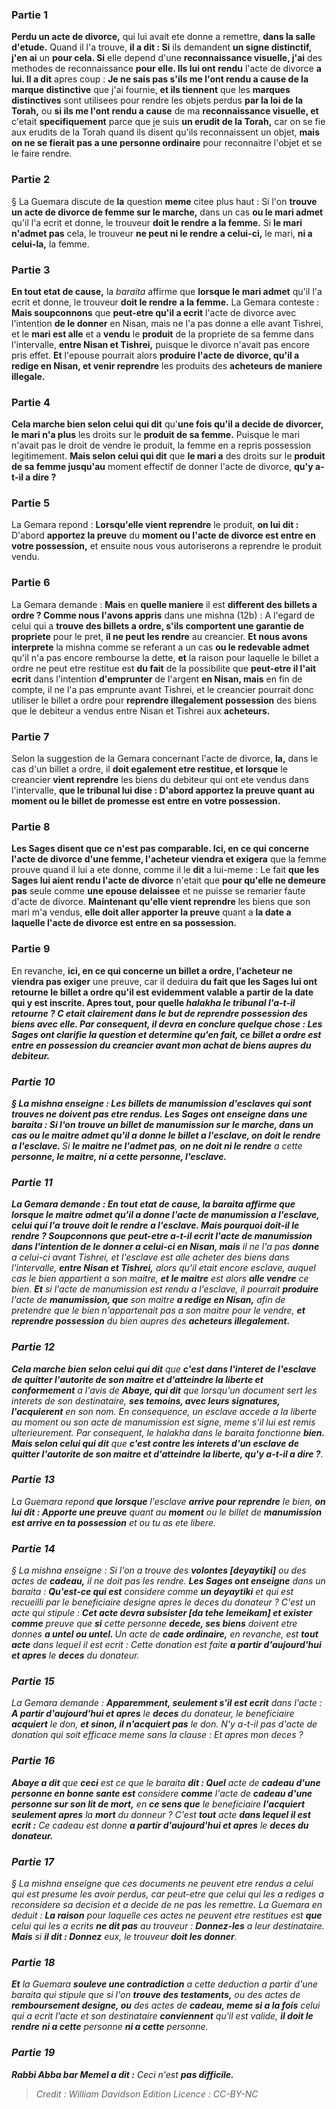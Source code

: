 
### Partie 1
<b>Perdu un acte de divorce,</b> qui lui avait ete donne a remettre, <b>dans la salle d'etude.</b> Quand il l'a trouve, <b>il a dit : Si</b> ils demandent <b>un signe distinctif, j'en ai</b> un <b>pour cela. Si</b> elle depend d'une <b>reconnaissance visuelle, j'ai</b> des methodes de reconnaissance <b>pour elle. Ils lui ont rendu</b> l'acte de divorce <b>a lui. Il a dit</b> apres coup : <b>Je ne sais pas s'ils me l'ont rendu a cause de la marque distinctive</b> que j'ai fournie, <b>et ils tiennent</b> que les <b>marques distinctives</b> sont utilisees pour rendre les objets perdus <b>par la loi de la Torah,</b> ou <b>si ils me l'ont rendu a cause</b> de ma <b>reconnaissance visuelle, et</b> c'etait <b>specifiquement</b> parce que je suis <b>un erudit de la Torah,</b> car on se fie aux erudits de la Torah quand ils disent qu'ils reconnaissent un objet, <b>mais on ne se fierait pas a une personne ordinaire</b> pour reconnaitre l'objet et se le faire rendre.

### Partie 2
§ La Guemara discute de <b>la</b> question <b>meme</b> citee plus haut : Si l'on <b>trouve un acte de divorce de femme sur le marche,</b> dans un cas <b>ou le mari admet</b> qu'il l'a ecrit et donne, le trouveur <b>doit le rendre</b> <b>a la femme.</b> Si <b>le mari n'admet pas</b> cela, le trouveur <b>ne peut ni le rendre</b> <b>a celui-ci,</b> le mari, <b>ni a celui-la,</b> la femme.

### Partie 3
<b>En tout etat de cause,</b> la <i>baraita</i> affirme que <b>lorsque le mari admet</b> qu'il l'a ecrit et donne, le trouveur <b>doit le rendre</b> <b>a la femme.</b> La Gemara conteste : <b>Mais soupconnons</b> que <b>peut-etre qu'il a ecrit</b> l'acte de divorce avec l'intention <b>de le donner</b> en Nisan, mais ne l'a pas donne</b> a elle avant Tishrei, et</b> le <b>mari est alle</b> et a <b>vendu</b> le <b>produit</b> de la propriete de sa femme dans l'intervalle, <b>entre Nisan et Tishrei,</b> puisque le divorce n'avait pas encore pris effet. <b>Et</b> l'epouse pourrait alors <b>produire l'acte de divorce, qu'il a redige en Nisan, et venir reprendre</b> les produits des <b>acheteurs de maniere illegale.</b>

### Partie 4
<b>Cela marche bien selon celui qui dit</b> qu'<b>une fois qu'il a decide de divorcer, le mari n'a plus</b> les droits sur le <b>produit de sa femme.</b> Puisque le mari n'avait pas le droit de vendre le produit, la femme en a repris possession legitimement. <b>Mais selon celui qui dit</b> que <b>le mari a</b> des droits sur le <b>produit de sa femme jusqu'au</b> moment effectif de donner</b> l'acte de divorce, <b>qu'y a-t-il a dire ?</b>

### Partie 5
La Gemara repond : <b>Lorsqu'elle vient reprendre</b> le produit, <b>on lui dit :</b> D'abord <b>apportez la preuve</b> du <b>moment ou l'acte de divorce est entre en votre possession,</b> et ensuite nous vous autoriserons a reprendre le produit vendu.

### Partie 6
La Gemara demande : <b>Mais</b> en <b>quelle maniere</b> il est <b>different des billets a ordre ? Comme nous l'avons appris</b> dans une mishna (12b) : A l'egard de celui qui a <b>trouve des billets a ordre, s'ils comportent une garantie de propriete</b> pour le pret, <b>il ne peut les rendre</b> au creancier. <b>Et nous avons interprete</b> la mishna comme se referant a un cas <b>ou le redevable admet</b> qu'il n'a pas encore rembourse la dette, <b>et</b> la raison pour laquelle le billet a ordre ne peut etre restitue est <b>du fait</b> de la possibilite que <b>peut-etre il l'ait ecrit</b> dans l'intention <b>d'emprunter</b> de l'argent <b>en Nisan, mais</b> en fin de compte, il ne l'a pas emprunte</b> avant Tishrei, et</b> le creancier pourrait donc utiliser le billet a ordre pour <b>reprendre illegalement possession</b> des biens que le debiteur a vendus entre Nisan et Tishrei aux <b>acheteurs. </b>

### Partie 7
Selon la suggestion de la Gemara concernant l'acte de divorce, <b>la,</b> dans le cas d'un billet a ordre, il <b>doit egalement etre restitue, et lorsque</b> le creancier <b>vient reprendre</b> les biens du debiteur qui ont ete vendus dans l'intervalle, <b>que le tribunal <b>lui dise : </b> D'abord <b>apportez la preuve</b> quant au <b>moment</b> ou le <b>billet de promesse est entre en votre possession. </b>

### Partie 8
Les Sages <b>disent</b> que ce n'est pas comparable. <b>Ici, en ce qui concerne l'acte de divorce d'une femme,</b> l'<b>acheteur</b> viendra et exigera</b> que la femme prouve quand il lui a ete donne, comme il le <b>dit</b> a lui-meme : Le fait <b>que les Sages lui aient rendu l'acte de divorce</b> n'etait que <b>pour qu'elle ne demeure pas</b> seule comme <b>une epouse delaissee</b> et ne puisse se remarier faute d'acte de divorce. <b>Maintenant qu'elle vient reprendre</b> les biens que son mari m'a vendus, <b>elle doit aller apporter la preuve</b> quant a <b>la date a laquelle l'acte de divorce est entre en sa possession.</b>

### Partie 9
En revanche, <b>ici, en ce qui concerne un billet a ordre, l'acheteur ne viendra pas exiger</b> une preuve, car il deduira <b>du fait <b>que les Sages lui ont retourne</b> le <b>billet a ordre</b> qu'il est <b>evidemment</b> valable a partir de la date qui y est inscrite. Apres tout, <b>pour quelle <i>halakha</b> le tribunal l'a-t-il <b>retourne ? C</b> etait clairement dans le but de <b>reprendre possession</b> des biens avec elle. Par consequent, il devra <b>en conclure quelque chose : Les Sages ont clarifie la question et</b> determine qu'en fait, ce <b>billet a ordre est entre en possession</b> du creancier <b>avant mon</b> achat de biens aupres du debiteur.

### Partie 10
§ La mishna enseigne : Les billets de <b>manumission d'esclaves</b> qui sont trouves ne doivent pas etre rendus. <b>Les Sages ont enseigne</b> dans une <i>baraita</i> : Si l'on <b>trouve un billet de manumission sur le marche,</b> dans un cas <b>ou le maitre admet</b> qu'il a donne le billet a l'esclave, <b>on doit le rendre</b> a l'esclave. </b> Si <b>le maitre ne l'admet pas</b>, <b>on ne doit ni le rendre</b> a cette <b>personne, le maitre, <b>ni a cette</b> personne, l'esclave.

### Partie 11
La Gemara demande : <b>En tout etat de cause,</b> la <i>baraita</i> affirme que <b>lorsque le maitre admet</b> qu'il a donne l'acte de manumission a l'esclave, celui qui l'a trouve <b>doit le rendre</b> <b>a l'esclave. Mais pourquoi</b> doit-il le rendre ? <b>Soupconnons</b> que <b>peut-etre a-t-il ecrit</b> l'acte de manumission dans l'intention de <b>le donner</b> a celui-ci en Nisan, mais</b> il ne l'a pas <b>donne</b> a celui-ci avant Tishrei, et l'esclave est alle acheter des biens</b> dans l'intervalle, <b>entre Nisan et Tishrei,</b> alors qu'il etait encore esclave, auquel cas le bien appartient a son maitre, <b>et le maitre</b> est alors <b>alle vendre</b> ce bien. <b>Et</b> si l'acte de manumission est rendu a l'esclave, il pourrait <b>produire</b> l'acte de <b>manumission, que</b> son maitre <b>a redige en Nisan,</b> afin de pretendre que le bien n'appartenait pas a son maitre pour le vendre, <b>et reprendre possession</b> du bien aupres des <b>acheteurs illegalement.</b>

### Partie 12
<b>Cela marche bien selon celui qui dit</b> que <b>c'est dans l'interet de l'esclave de quitter l'autorite de son maitre et d'atteindre la liberte et conformement</b> a l'avis de <b>Abaye, qui dit</b> que lorsqu'un document sert les interets de son destinataire, <b>ses temoins, avec leurs signatures, l'acquierent</b> en son nom. </b> En consequence, un esclave accede a la liberte au moment ou son acte de manumission est signe, meme s'il lui est remis ulterieurement. Par consequent, le <i>halakha</i> dans le <i>baraita</i> fonctionne <b>bien. Mais selon celui qui dit</b> que <b>c'est contre les interets d'un esclave de quitter l'autorite de son maitre et d'atteindre la liberte, qu'y a-t-il a dire ?</b>.

### Partie 13
La Guemara repond <b>que lorsque</b> l'esclave <b>arrive pour reprendre</b> le bien, <b>on lui dit : Apporte une preuve</b> quant au <b>moment</b> ou le billet de <b>manumission est arrive en ta possession</b> et ou tu as ete libere.

### Partie 14
§ La mishna enseigne : Si l'on a trouve des <b>volontes [<i>deyaytiki</i>]</b> ou des actes de <b>cadeau,</b> il ne doit pas les rendre. <b>Les Sages ont enseigne</b> dans un <i>baraita</i> : <b>Qu'est-ce qui est</b> considere comme <b>un <i>deyaytiki</i></b> et qui est recueilli par le beneficiaire designe apres le deces du donateur ? C'est un acte qui stipule : <b>Cet acte devra subsister [<i>da tehe lemeikam</i>] et exister comme</b> preuve que <b>si</b> cette personne <b>decede, ses biens</b> doivent etre donnes <b>a untel ou untel. </b> Un acte de <b>cade ordinaire,</b> en revanche, est <b>tout acte</b> dans lequel il est ecrit :</b> Cette donation est faite <b>a partir d'aujourd'hui et apres</b> le <b>deces</b> du donateur.

### Partie 15
La Gemara demande : <b>Apparemment, seulement s'il est ecrit</b> dans l'acte : <b>A partir d'aujourd'hui et apres</b> le <b>deces</b> du donateur, le beneficiaire <b>acquiert</b> le don, <b>et sinon, il n'acquiert pas</b> le don. N'y a-t-il pas d'acte de donation qui soit efficace meme sans la clause : Et apres mon deces ?

### Partie 16
<b>Abaye a dit</b> que <b>ceci</b> est ce que le <i>baraita</i> <b>dit : Quel</b> acte de <b>cadeau d'une personne en bonne sante est</b> considere <b>comme</b> l'acte de <b>cadeau d'une personne sur son lit de mort,</b> en <b>ce sens que</b> le beneficiaire <b>l'acquiert</b> <b>seulement apres</b> la <b>mort</b> du donneur ? C'est <b>tout</b> acte <b>dans lequel il est ecrit :</b> Ce cadeau est donne <b>a partir d'aujourd'hui et apres</b> le <b>deces du donateur.</b>

### Partie 17
§ La mishna enseigne que ces documents ne peuvent etre rendus a celui qui est presume les avoir perdus, car peut-etre que celui qui les a rediges a reconsidere sa decision et a decide de ne pas les remettre. La Guemara en deduit : <b>La raison</b> pour laquelle ces actes ne peuvent etre restitues est <b>que</b> celui qui les a ecrits <b>ne dit pas</b> au trouveur : <b>Donnez-les</b> a leur destinataire. <b>Mais</b> si <b>il dit : Donnez</b> eux, le trouveur <b>doit les donner</b>.

### Partie 18
<b>Et</b> la Guemara <b>souleve une contradiction</b> a cette deduction a partir d'une <i>baraita</i> qui stipule que si l'on <b>trouve des testaments,</b> ou des actes de <b>remboursement designe, ou</b> des actes de <b>cadeau, meme si a la fois</b> celui qui a ecrit l'acte et son destinataire <b>conviennent</b> qu'il est valide, <b>il doit le rendre</b> <b>ni a cette</b> personne <b>ni a cette</b> personne.

### Partie 19
<b>Rabbi Abba bar Memel a dit :</b> Ceci n'est <b>pas difficile.</b>

>Credit : William Davidson Edition
>Licence : CC-BY-NC